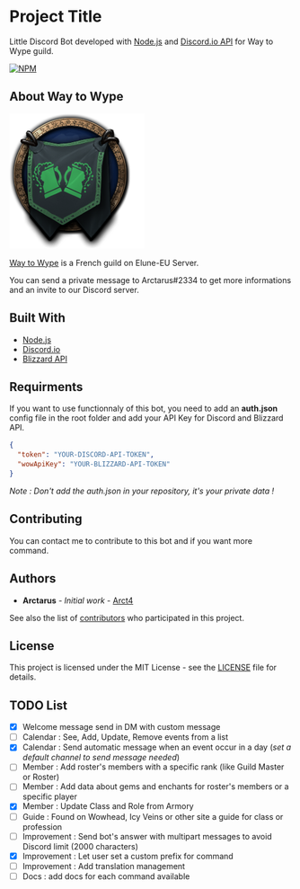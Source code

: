 # Project Title

Little Discord Bot developed with [Node.js](https://nodejs.org/en/) and [Discord.io API](https://github.com/izy521/discord.io) for Way to Wype guild.

[![NPM](https://img.shields.io/npm/v/discord.io.svg)](https://img.shields.io/npm/v/gh-badges.svg)

## About Way to Wype

![Way to Wype Logo](wtw_logo.png)

[Way to Wype](http://eu.battle.net/wow/fr/guild/elune/Way_to_Wype/) is a French guild on Elune-EU Server.

You can send a private message to Arctarus#2334 to get more informations and an invite to our Discord server.

## Built With

* [Node.js](https://nodejs.org/en/)
* [Discord.io](https://github.com/izy521/discord.io)
* [Blizzard API](https://dev.battle.net)

## Requirments

If you want to use functionnaly of this bot, you need to add an **auth.json** config file in the root folder and add your API Key for Discord and Blizzard API.

```json
{
  "token": "YOUR-DISCORD-API-TOKEN",
  "wowApiKey": "YOUR-BLIZZARD-API-TOKEN"
}
```
_Note : Don't add the auth.json in your repository, it's your private data !_

## Contributing

You can contact me to contribute to this bot and if you want more command.

## Authors

* **Arctarus** - *Initial work* - [Arct4](https://github.com/Arct4)

See also the list of [contributors](https://github.com/Arct4/way-to-wype-bot/contributors) who participated in this project.

## License

This project is licensed under the MIT License - see the [LICENSE](LICENSE) file for details.

## TODO List

- [x] Welcome message send in DM with custom message
- [ ] Calendar : See, Add, Update, Remove events from a list
- [x] Calendar : Send automatic message when an event occur in a day (_set a default channel to send message needed_)
- [ ] Member : Add roster's members with a specific rank (like Guild Master or Roster)
- [ ] Member : Add data about gems and enchants for roster's members or a specific player
- [x] Member : Update Class and Role from Armory
- [ ] Guide : Found on Wowhead, Icy Veins or other site a guide for class or profession
- [ ] Improvement : Send bot's answer with multipart messages to avoid Discord limit (2000 characters)
- [x] Improvement : Let user set a custom prefix for command
- [ ] Improvement : Add translation management
- [ ] Docs : add docs for each command available
